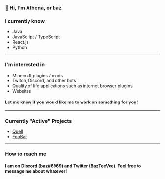 ### 👋 Hi, I’m Athena, or baz

### I currently know
- Java
- JavaScript / TypeScript
- React.js
- Python
---
### I'm interested in
- Minecraft plugins / mods
- Twitch, Discord, and other bots
- Quality of life applications such as internet browser plugins
- Websites

#### Let me know if you would like me to work on something for you!
---
### Currently "Active" Projects
- [Quell](https://github.com/BazTeeVee/Quell)
- [FooBar](https://github.com/BazTeeVee/FooBar)
---
### How to reach me
#### I am on Discord (baz#6969) and Twitter (BazTeeVee). Feel free to message me about whatever! 
